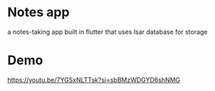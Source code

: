 # Notes app
a notes-taking app built in flutter that uses Isar database for storage

# Demo
https://youtu.be/7YGSxNLTTsk?si=sbBMzWDGYD6shNMG
